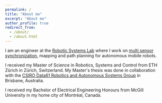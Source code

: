 ```yaml
---
permalink: /
title: "About me"
excerpt: "About me"
author_profile: true
redirect_from: 
  - /about/
  - /about.html
---
```


I am an engineer at the [Robotic Systems Lab](http://www.rsl.ethz.ch/) where I work on [multi sensor synchronization](https://github.com/leggedrobotics/hardware_time_sync/wiki), mapping and path planning for autonomous mobile robots.

I received my Master of Science in Robotics, Systems and Control from ETH Zürich in Zürich, Switzerland. My Master's thesis was done in collaboration with the [CSIRO Data61 Robotics and Autonomous Systems Group](https://research.csiro.au/robotics/) in Brisbane, Australia.

I received my Bachelor of Electrical Engineering Honours from McGill University in my home city of Montréal, Canada.